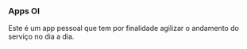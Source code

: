 ### Apps OI

Este é um app pessoal que tem por finalidade agilizar o andamento do serviço no dia a dia.